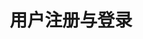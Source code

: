 ---
{
    pageUri: "/docs/sdk/android/product_user_registration_login.html",
    title: "用户注册与登录"
}
---
